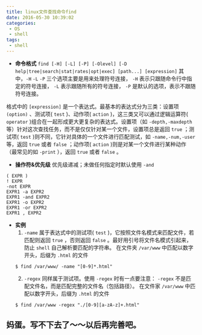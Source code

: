 ```yaml
---
title: linux文件查找命令find
date: 2016-05-30 10:39:02
categories:
 - OS
 - shell
tags:
 - shell
---
```

+ **命令格式**
    `find [-H] [-L] [-P] [-Olevel] [-D help|tree|search|stat|rates|opt|exec] [path...] [expression]`
其中，`-H` `-L` `-P` 三个选项主要是用来处理符号连接， `-H` 表示只跟随命令行中指定的符号连接， `-L` 表示跟随所有的符号连接， `-P` 是默认的选项，表示不跟随符号连接。

格式中的 `[expression]` 是一个表达式。最基本的表达式分为三类：设置项 `(option)` 、测试项( `test` )、动作项( `action` )，这三类又可以通过逻辑运算符( `operator` )组合在一起形成更大更复杂的表达式。设置项（如 `-depth,-maxdepth` 等）针对这次查找任务，而不是仅仅针对某一个文件，设置项总是返回 `true` ；测试项( `test` )则不同，它针对具体的一个文件进行匹配测试，如 `-name,-num,-user` 等，返回 `true` 或者 `false` ；动作项( `action` )则是对某一个文件进行某种动作（最常见的如 `-print` ），返回 `true` 或者 `false` 。

+ **操作符&优先级**
    优先级递减；未做任何指定时默认使用 `-and`
```shell
( EXPR )
! EXPR
-not EXPR
EXPR1 -a EXPR2
EXPR1 -and EXPR2
EXPR1 -o EXPR2
EXPR1 -or EXPR2
EXPR1 , EXPR2
```

+ **实例**
    1.  `-name` 属于表达式中的测试项( `test` )，它按照文件名模式来匹配文件，若匹配则返回 `true` ，否则返回 `false` 。最好用引号将文件名模式引起来，防止 `shell` 自己解析要匹配的字符串。
    在文件夹 `/var/www` 中匹配以数字开头，后缀为 `.html` 的文件
    ```shell
    $ find /var/www/ -name "[0-9]*.html"
    ```
    2. `-regex` 同样属于测试项。使用 `-regex` 时有一点要注意： `-regex` 不是匹配文件名，而是匹配完整的文件名（包括路径）。
    在文件家 `/var/www` 中匹配以数字开头，后缀为 `.html` 的文件
    ```shell
    $ find /var/www -regex "./[0-9][a-zA-z]+.html"
    ```

## 妈蛋。写不下去了～～以后再完善吧。
